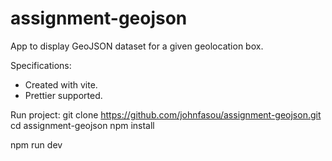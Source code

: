 # assignment-geojson
App to display GeoJSON dataset for a given geolocation box.

Specifications:
- Created with vite.
- Prettier supported.


Run project:
  git clone  https://github.com/johnfasou/assignment-geojson.git
  cd assignment-geojson
  npm install

  npm run dev

